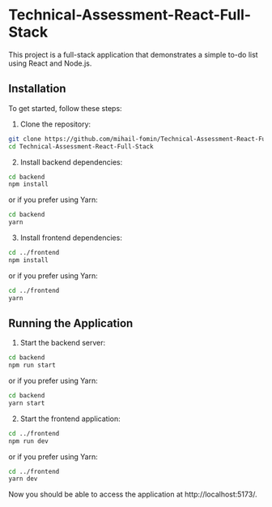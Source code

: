 # Technical-Assessment-React-Full-Stack

This project is a full-stack application that demonstrates a simple to-do list using React and Node.js.

## Installation

To get started, follow these steps:

1. Clone the repository:

```bash
git clone https://github.com/mihail-fomin/Technical-Assessment-React-Full-Stack.git
cd Technical-Assessment-React-Full-Stack
```

2. Install backend dependencies:

```bash
cd backend
npm install
```

or if you prefer using Yarn:

```bash
cd backend
yarn
```

3. Install frontend dependencies:

```bash
cd ../frontend
npm install
```

or if you prefer using Yarn:

```bash
cd ../frontend
yarn
```

## Running the Application

1. Start the backend server:

```bash
cd backend
npm run start
```

or if you prefer using Yarn:

```bash
cd backend
yarn start
```

2. Start the frontend application:

```bash
cd ../frontend
npm run dev
```

or if you prefer using Yarn:

```bash
cd ../frontend
yarn dev
```

Now you should be able to access the application at http://localhost:5173/.
```
